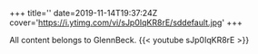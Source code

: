 +++
title=''
date=2019-11-14T19:37:24Z
cover='https://i.ytimg.com/vi/sJp0IqKR8rE/sddefault.jpg'
+++

All content belongs to GlennBeck.
{{< youtube sJp0IqKR8rE >}}

